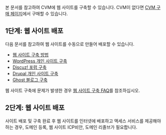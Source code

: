 본 문서를 참고하여 CVM에 웹 사이트를 구축할 수 있습니다. CVM이 없다면 [CVM 구매 페이지](https://buy.cloud.tencent.com/cvm?tab=cvm)에서 구매할 수 있습니다.

## 1단계: 웹 사이트 배포
다음 문서를 참고하여 웹 사이트를 수동으로 만들어 배포할 수 있습니다.
- [웹 사이트 구축 방법](https://intl.cloud.tencent.com/document/product/213/34815)
- [WordPress 개인 사이트 구축](https://intl.cloud.tencent.com/document/product/213/33469)
- [Discuz! 포럼 구축](https://intl.cloud.tencent.com/document/product/213/34278)
- [Drupal 개인 사이트 구축](https://intl.cloud.tencent.com/document/product/213/34814)
- [Ghost 블로그 구축](https://intl.cloud.tencent.com/document/product/213/34816)

웹 사이트 구축에 문제가 발생한 경우 [웹 사이트 구축 FAQ](https://intl.cloud.tencent.com/document/product/213/40508)를 참조하십시오.


## 2단계: 웹 사이트 배포
사이트 배포 및 구축 완료 후 웹 사이트를 인터넷에 배포하고 액세스 서비스를 제공해야 하는 경우, 도메인 등록, 웹 사이트 ICP비안, 도메인 리졸브가 필요합니다.